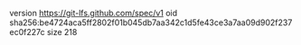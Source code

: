 version https://git-lfs.github.com/spec/v1
oid sha256:be4724aca5ff2802f01b045db7aa342c1d5fe43ce3a7aa09d902f237ec0f227c
size 218
